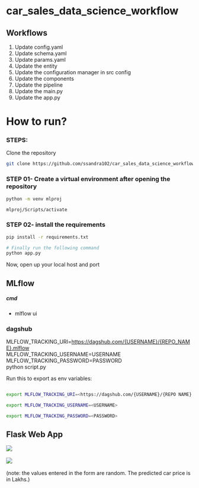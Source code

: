 # car_sales_data_science_workflow


## Workflows

1. Update config.yaml
2. Update schema.yaml
3. Update params.yaml
4. Update the entity
5. Update the configuration manager in src config
6. Update the components
7. Update the pipeline 
8. Update the main.py
9. Update the app.py


# How to run?
### STEPS:

Clone the repository

```bash
git clone https://github.com/ssandra102/car_sales_data_science_workflow.git
```
### STEP 01- Create a virtual environment after opening the repository

```bash
python -m venv mlproj
```

```bash
mlproj/Scripts/activate
```


### STEP 02- install the requirements
```bash
pip install -r requirements.txt
```


```bash
# Finally run the following command
python app.py
```

Now, open up your local host and port



## MLflow
##### cmd
- mlflow ui

### dagshub
MLFLOW_TRACKING_URI=<https://dagshub.com/{USERNAME}/{REPO_NAME}.mlflow> \
MLFLOW_TRACKING_USERNAME=USERNAME \
MLFLOW_TRACKING_PASSWORD=PASSWORD \
python script.py

Run this to export as env variables:

```bash

export MLFLOW_TRACKING_URI=<https://dagshub.com/{USERNAME}/{REPO NAME}.mlflow>

export MLFLOW_TRACKING_USERNAME=<USERNAME>

export MLFLOW_TRACKING_PASSWORD=<PASSWORD>

```


## Flask Web App
<p align="left">
<img src ="https://github.com/ssandra102/car_sales_data_science_workflow/assets/72643907/51fb23aa-731f-48bf-9655-d3923bf1a82c">
&nbsp; &nbsp; &nbsp; &nbsp;
  

<p align="left">
<img src ="https://github.com/ssandra102/car_sales_data_science_workflow/assets/72643907/84c9b46c-20dc-4893-b552-980bc8b54e08">
&nbsp; &nbsp; &nbsp; &nbsp;

(note: the values entered in the form are random. The predicted car price is in Lakhs.)



